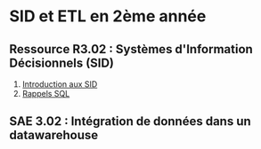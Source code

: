 # SID et ETL en 2ème année

## Ressource R3.02 : Systèmes d'Information Décisionnels (SID)

1. [Introduction aux SID](https://docs.google.com/presentation/d/e/2PACX-1vR829kNlv-n9c9yq_VGKzxa5t8RFDL_3JODxOaMjjOn_Tz5oCHRFV1wgTzLd1FH8CQeD-37fdMmXlBv/pub?start=false&loop=false&delayms=3000)
2. [Rappels SQL]()

## SAE 3.02 : Intégration de données dans un datawarehouse
    

